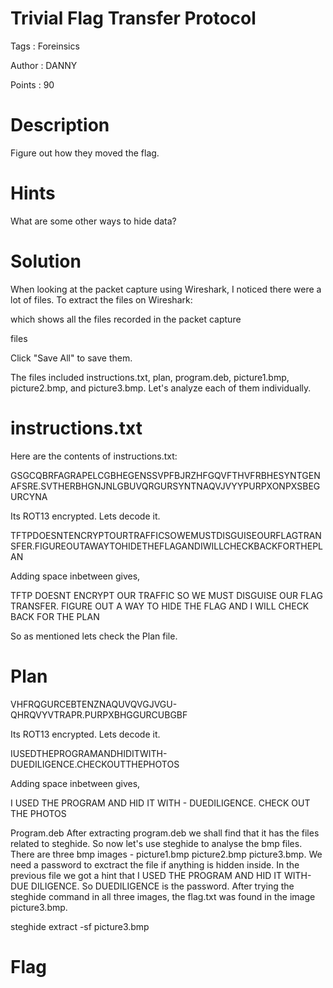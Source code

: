 # Trivial Flag Transfer Protocol

Tags : Foreinsics

Author : DANNY

Points : 90

# Description
Figure out how they moved the flag.

# Hints
What are some other ways to hide data?

# Solution
When looking at the packet capture using Wireshark, I noticed there were a lot of files.
To extract the files on Wireshark:

which shows all the files recorded in the packet capture

files

Click "Save All" to save them.

The files included instructions.txt, plan, program.deb, picture1.bmp, picture2.bmp, and picture3.bmp. Let's analyze each of them individually.

# instructions.txt
Here are the contents of instructions.txt:

GSGCQBRFAGRAPELCGBHEGENSSVPFBJRZHFGQVFTHVFRBHESYNTGENAFSRE.SVTHERBHGNJNLGBUVQRGURSYNTNAQVJVYYPURPXONPXSBEGURCYNA

Its ROT13 encrypted.
Lets decode it.


TFTPDOESNTENCRYPTOURTRAFFICSOWEMUSTDISGUISEOURFLAGTRANSFER.FIGUREOUTAWAYTOHIDETHEFLAGANDIWILLCHECKBACKFORTHEPLAN

Adding space inbetween gives,

TFTP DOESNT ENCRYPT OUR TRAFFIC SO WE MUST DISGUISE OUR FLAG TRANSFER. FIGURE OUT A WAY TO HIDE THE FLAG AND I WILL CHECK BACK FOR THE PLAN

So as mentioned lets check the Plan file.

# Plan

VHFRQGURCEBTENZNAQUVQVGJVGU-QHRQVYVTRAPR.PURPXBHGGURCUBGBF

Its ROT13 encrypted.
Lets decode it.

IUSEDTHEPROGRAMANDHIDITWITH-DUEDILIGENCE.CHECKOUTTHEPHOTOS

Adding space inbetween gives,

I USED THE PROGRAM AND HID IT WITH - DUEDILIGENCE. CHECK OUT THE PHOTOS

Program.deb
After extracting program.deb we shall find that it has the files related to steghide.
So now let's use steghide to analyse the bmp files.
There are three bmp images - picture1.bmp picture2.bmp picture3.bmp.
We need a password to exctract the file if anything is hidden inside.
In the previous file we got a hint that I USED THE PROGRAM AND HID IT WITH-DUE DILIGENCE.
So DUEDILIGENCE is the password.
After trying the steghide command in all three images, the flag.txt was found in the image picture3.bmp.

steghide extract -sf picture3.bmp

# Flag

